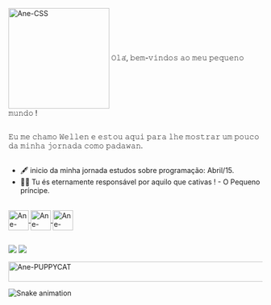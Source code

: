  <img align="center" alt="Ane-CSS" height="200" width="200" src="https://i.pinimg.com/564x/51/e7/dc/51e7dcd38b71ac355da3707ce9a4d2bd.jpg"> 𝙾𝚕𝚊́, 𝚋𝚎𝚖-𝚟𝚒𝚗𝚍𝚘𝚜 𝚊𝚘 𝚖𝚎𝚞 𝚙𝚎𝚚𝚞𝚎𝚗𝚘 𝚖𝚞𝚗𝚍𝚘 !
##
𝙴𝚞 𝚖𝚎 𝚌𝚑𝚊𝚖𝚘 𝚆𝚎𝚕𝚕𝚎𝚗 𝚎 𝚎𝚜𝚝𝚘𝚞 𝚊𝚚𝚞𝚒 𝚙𝚊𝚛𝚊 𝚕𝚑𝚎 𝚖𝚘𝚜𝚝𝚛𝚊𝚛 𝚞𝚖 𝚙𝚘𝚞𝚌𝚘 𝚍𝚊 𝚖𝚒𝚗𝚑𝚊 𝚓𝚘𝚛𝚗𝚊𝚍𝚊 𝚌𝚘𝚖𝚘 𝚙𝚊𝚍𝚊𝚠𝚊𝚗.
##
- 🖋 inicio da minha jornada estudos sobre programação: Abril/15.
- 👨‍⚕️ Tu és eternamente responsável por aquilo que cativas ! - O Pequeno príncipe.

<div align="center">
  <a href="https://github.com/WellenSilveira">

</div>
<div style="display: inline_block"><br>
 
  <img align="center" alt="Ane-HTML" height="40" width="40" src="https://cdn-user-icons.flaticon.com/67297/67297640/1648700797341.svg?token=exp=1648701817~hmac=40201712d87ed0563a12b65d70fc060e">
  <img align="center" alt="Ane-CSS" height="40" width="40" src="https://cdn-user-icons.flaticon.com/67297/67297640/1648701036582.svg?token=exp=1648701937~hmac=329e653b5f0006ecdc0793446103d2f9">
  <img align="center" alt="Ane-JAVASCRIPT" height="40" width="40" src="https://cdn-user-icons.flaticon.com/67297/67297640/1648700936606.svg?token=exp=1648701838~hmac=c327ae392b3f0714535556ce4f86200b">
  
</div>
  
 ##

<div> 
   
  <a href="https://www.instagram.com/wellensilveira._/" target="_blank"><img src="https://img.shields.io/badge/-Instagram-%23E4405F?style=for-the-badge&logo=instagram&logoColor=white" target="_blank"></a>
  <a href="https://www.linkedin.com/in/wellen-silveira-713b74196/" target="_blank"><img src="https://img.shields.io/badge/-LinkedIn-%230077B5?style=for-the-badge&logo=linkedin&logoColor=white" target="_blank"></a>
   
 <img align="center" alt="Ane-PUPPYCAT" height="40" width="800" src="https://64.media.tumblr.com/dd14c7bf8cd9d303c8bb61c7881f519b/32def0f415390453-c5/s640x960/2763bd379a536b7fcef54d25479549fdf8ee60ef.gifv">

  ![Snake animation](https://github.com/ThatianeDeboleto/ThatianeDeboleto/blob/output/github-contribution-grid-snake.svg)
  
</div>
